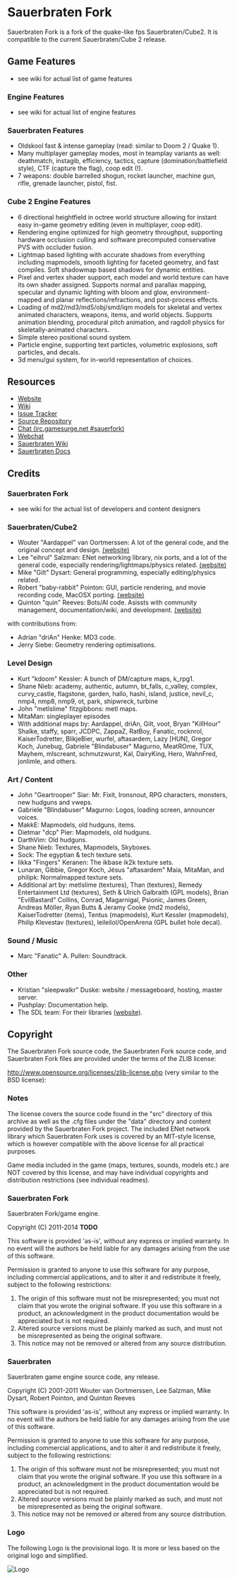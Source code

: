 # Sauerbraten Fork

Sauerbraten Fork is a fork of the quake-like fps Sauerbraten/Cube2. It is compatible to the current Sauerbraten/Cube 2 release.

## Game Features

* see wiki for actual list of game features

### Engine Features

* see wiki for actual list of engine features

### Sauerbraten Features

* Oldskool fast & intense gameplay (read: similar to Doom 2 / Quake 1).
* Many multiplayer gameplay modes, most in teamplay variants as well: deathmatch, instagib, efficiency, tactics, capture (domination/battlefield style), CTF (capture the flag), coop edit (!).
* 7 weapons: double barrelled shogun, rocket launcher, machine gun, rifle, grenade launcher, pistol, fist.

### Cube 2 Engine Features

* 6 directional heightfield in octree world structure allowing for instant easy in-game geometry editing (even in multiplayer, coop edit).
* Rendering engine optimized for high geometry throughput, supporting hardware occlusion culling and software precomputed conservative PVS with occluder fusion.
* Lightmap based lighting with accurate shadows from everything including mapmodels, smooth lighting for faceted geometry, and fast compiles. Soft shadowmap based shadows for dynamic entities.
* Pixel and vertex shader support, each model and world texture can have its own shader assigned. Supports normal and parallax mapping, specular and dynamic lighting with bloom and glow, environment-mapped and planar reflections/refractions, and post-process effects.
* Loading of md2/md3/md5/obj/smd/iqm models for skeletal and vertex animated characters, weapons, items, and world objects. Supports animation blending, procedural pitch animation, and ragdoll physics for skeletally-animated characters.
* Simple stereo positional sound system.
* Particle engine, supporting text particles, volumetric explosions, soft particles, and decals.
* 3d menu/gui system, for in-world representation of choices.

## Resources

* [Website](http://sauerfork.net/)
* [Wiki](https://github.com/sauerbraten-fork/sauerbraten-fork/wiki)
* [Issue Tracker](https://github.com/sauerbraten-fork/sauerbraten-fork/issues)
* [Source Repository](https://github.com/sauerbraten-fork/sauerbraten-fork)
* [Chat (irc.gamesurge.net #sauerfork)](irc://irc.gamesurge.net/#sauerfork)
 * [Webchat](http://webchat.gamesurge.net/?channels=sauerfork)
* [Sauerbraten Wiki](http://cube.wikispaces.com/)
* [Sauerbraten Docs](http://sauerbraten.org/README.html)

## Credits

### Sauerbraten Fork

* see wiki for the actual list of developers and content designers

### Sauerbraten/Cube2

* Wouter "Aardappel" van Oortmerssen: A lot of the general code, and the original concept and design. [(website)](http://strlen.com/)
* Lee "eihrul" Salzman: ENet networking library, nix ports, and a lot of the general code, especially rendering/lightmaps/physics related. [(website)](http://sauerbraten.org/lee/)
* Mike "Gilt" Dysart: General programming, especially editing/physics related.
* Robert "baby-rabbit" Pointon: GUI, particle rendering, and movie recording code, MacOSX porting. [(website)](http://www.fernlightning.com/)
* Quinton "quin" Reeves: Bots/AI code. Asissts with community management, documentation/wiki, and development. [(website)](http://www.redeclipse.net/)

with contributions from:

* Adrian "driAn" Henke: MD3 code.
* Jerry Siebe: Geometry rendering optimisations.

### Level Design

* Kurt "kdoom" Kessler: A bunch of DM/capture maps, k_rpg1.
* Shane Nieb: academy, authentic, autumn, bt_falls, c_valley, complex, curvy_castle, flagstone, garden, hallo, hashi, island, justice, nevil_c, nmp4, nmp8, nmp9, ot, park, shipwreck, turbine
* John "metlslime" fitzgibbons: metl maps.
* MitaMan: singleplayer episodes
* With additional maps by: Aardappel, driAn, Gilt, voot, Bryan "KillHour" Shalke, staffy, sparr, JCDPC, ZappaZ, RatBoy, Fanatic, rocknrol, KaiserTodretter, BlikjeBier, wurfel, aftasardem, Lazy [HUN], Gregor Koch, Junebug, Gabriele "Blindabuser" Magurno, MeatROme, TUX, Mayhem, mIscreant, schmutzwurst, Kal, DairyKing, Hero, WahnFred, jonlimle, and others.

### Art / Content

* John "Geartrooper" Siar: Mr. Fixit, Ironsnout, RPG characters, monsters, new hudguns and vweps.
* Gabriele "Blindabuser" Magurno: Logos, loading screen, announcer voices.
* MakkE: Mapmodels, old hudguns, items.
* Dietmar "dcp" Pier: Mapmodels, old hudguns.
* DarthVim: Old hudguns.
* Shane Nieb: Textures, Mapmodels, Skyboxes.
* Sock: The egyptian & tech texture sets.
* Iikka "Fingers" Keranen: The ikbase ik2k texture sets.
* Lunaran, Gibbie, Gregor Koch, Jésus "aftasardem" Maia, MitaMan, and philipk: Normalmapped texture sets.
* Additional art by: metlslime (textures), Than (textures), Remedy Entertainment Ltd (textures), Seth & Ulrich Galbraith (GPL models), Brian "EvilBastard" Collins, Conrad, Magarnigal, Psionic, James Green, Andreas Möller, Ryan Butts & Jeramy Cooke (md2 models), KaiserTodretter (items), Tentus (mapmodels), Kurt Kessler (mapmodels), Philip Klevestav (textures), leileilol/OpenArena (GPL bullet hole decal).

### Sound / Music

* Marc "Fanatic" A. Pullen: Soundtrack.

### Other

* Kristian "sleepwalkr" Duske: website / messageboard, hosting, master server.
* Pushplay: Documentation help.
* The SDL team: For their libraries [(website)](http://www.libsdl.org/).

## Copyright

The Sauerbraten Fork source code, the Sauerbraten Fork source code, 
and Sauerbraten Fork files are provided under the terms of the
ZLIB license:

http://www.opensource.org/licenses/zlib-license.php
(very similar to the BSD license):

### Notes

The license covers the source code found in the "src"
directory of this archive as well as the .cfg files under
the "data" directory and content provided by the Sauerbraten
Fork project. The included ENet network library which
Sauerbraten Fork uses is covered by an MIT-style license,
which is however compatible with the above license for all
practical purposes.

Game media included in the game (maps, textures, sounds,
models etc.) are NOT covered by this license, and may have
individual copyrights and distribution restrictions (see
individual readmes).

### Sauerbraten Fork

Sauerbraten Fork/game engine.

Copyright (C) 2011-2014 **TODO**

This software is provided 'as-is', without any express or implied
warranty.  In no event will the authors be held liable for any damages
arising from the use of this software.

Permission is granted to anyone to use this software for any purpose,
including commercial applications, and to alter it and redistribute it
freely, subject to the following restrictions:

1. The origin of this software must not be misrepresented; you must not
   claim that you wrote the original software. If you use this software
   in a product, an acknowledgment in the product documentation would be
   appreciated but is not required.
2. Altered source versions must be plainly marked as such, and must not be
   misrepresented as being the original software.
3. This notice may not be removed or altered from any source distribution.

### Sauerbraten

Sauerbraten game engine source code, any release.

Copyright (C) 2001-2011 Wouter van Oortmerssen, Lee Salzman, Mike Dysart, Robert Pointon, and Quinton Reeves

This software is provided 'as-is', without any express or implied
warranty.  In no event will the authors be held liable for any damages
arising from the use of this software.

Permission is granted to anyone to use this software for any purpose,
including commercial applications, and to alter it and redistribute it
freely, subject to the following restrictions:

1. The origin of this software must not be misrepresented; you must not
   claim that you wrote the original software. If you use this software
   in a product, an acknowledgment in the product documentation would be
   appreciated but is not required.
2. Altered source versions must be plainly marked as such, and must not be
   misrepresented as being the original software.
3. This notice may not be removed or altered from any source distribution.

### Logo
The following Logo is the provisional logo. It is more or less based on the original logo and simplified.

![Logo](https://avatars1.githubusercontent.com/u/5883878?v=2&s=420)
